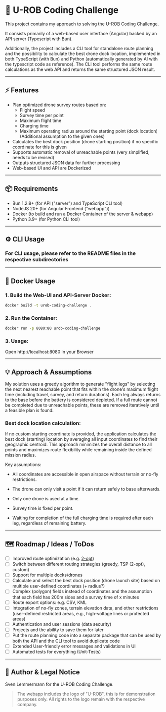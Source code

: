 # 🚀 U-ROB Coding Challenge

This project contains my approach to solving the U-ROB Coding Challenge.

It consists primarily of a web-based user interface (Angular) backed by an API server (Typescript with Bun). 

Additionally, the project includes a CLI tool for standalone route planning and the possibility to calculate the best drone dock location, implemented in both TypeScript (with Bun) and Python (automatically generated by AI with the typescript code as reference). The CLI tool performs the same route calculations as the web API and returns the same structured JSON result.

---

## ⚡ Features

- Plan optimized drone survey routes based on:
  - Flight speed
  - Survey time per point
  - Maximum flight time
  - Charging time
  - Maximum operating radius around the starting point (dock location) (Additional assumption to the given ones)
- Calculates the best dock position (drone starting position) if no specific coordinate for this is given
- Supports automatic removal of unreachable points (very simplified, needs to be revised)
- Outputs structured JSON data for further processing
- Web-based UI and API are Dockerized

---

## 📦 Requirements

- Bun 1.2.8+ (for API ("server") and TypeScript CLI tool)
- NodeJS 20+ (for Angular Frontend ("webapp"))
- Docker (to build and run a Docker Container of the server & webapp)
- Python 3.9+ (for Python CLI tool)

---

## ⚙️ CLI Usage

### For CLI usage, please refer to the README files in the respective subdirectories

---

## 🐳 Docker Usage

### 1. Build the Web-UI and API-Server Docker:

```bash
docker build -t urob-coding-challenge .
```

### 2. Run the Container:

```bash
docker run -p 8080:80 urob-coding-challenge
```

### 3. Usage:

Open http\://localhost:8080 in your Browser

---

## 💡 Approach & Assumptions

My solution uses a greedy algorithm to generate "flight legs" by selecting the next nearest reachable point that fits within the drone's maximum flight time (including travel, survey, and return durations). Each leg always returns to the base before the battery is considered depleted. If a full route cannot be completed due to unreachable points, these are removed iteratively until a feasible plan is found.

### Best dock location calculation:

If no custom starting coordinate is provided, the application calculates the best dock (starting) location by averaging all input coordinates to find their geographic centroid. This approach minimizes the overall distance to all points and maximizes route flexibility while remaining inside the defined mission radius.

Key assumptions:

- All coordinates are accessible in open airspace without terrain or no-fly restrictions.

- The drone can only visit a point if it can return safely to base afterwards.

- Only one drone is used at a time.

- Survey time is fixed per point.

- Waiting for completion of the full charging time is required after each leg, regardless of remaining battery.

---

## 🗺️ Roadmap / Ideas / ToDos

- [ ] Improved route optimization (e.g. [2-opt](https://en.wikipedia.org/wiki/2-opt))
- [ ] Switch between different routing strategies (greedy, TSP (2-opt), custom)
- [ ] Support for multiple docks/drones
- [ ] Calculate and select the best dock position (drone launch site) based on multiple user-defined coordinates (+ radius?)
- [ ] Complex (polygon) fields instead of coordinates and the assumption that each field has 200m sides and a survey time of x minutes
- [ ] Route export options: e.g. CSV, KML
- [ ] Integration of no-fly zones, terrain elevation data, and other restrictions (user-defined restricted areas, e.g., high-voltage lines or protected areas)
- [ ] Authentication and user sessions (data security)
- [ ] Projects and the ability to save them for later
- [ ] Put the route planning code into a separate package that can be used by both the API and the CLI tool to avoid duplicate code
- [ ] Extended User-friendly error messages and validations in UI
- [ ] Automated tests for everything (Unit-Tests)

---

## 👤 Author & Legal Notice

Sven Lemmermann for the U-ROB Coding Challenge.

> The webapp includes the logo of "U-ROB", this is for demonstration purposes only. All rights to the logo remain with the respective company.